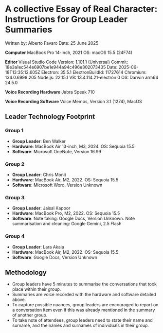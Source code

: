 # A collective Essay of Real Character: Instructions for Group Leader Summaries
Written by: Alberto Favaro
Date: 25 June 2025

**Computer**
MacBook Pro 14-inch, 2021
OS: macOS 15.5 (24F74)

**Editor**
Visual Studio Code
Version: 1.101.1 (Universal)
Commit: 18e3a1ec544e6907be1e944a94c496e302073435
Date: 2025-06-18T13:35:12.605Z
Electron: 35.5.1
ElectronBuildId: 11727614
Chromium: 134.0.6998.205
Node.js: 22.15.1
V8: 13.4.114.21-electron.0
OS: Darwin arm64 24.5.0

**Voice Recording Hardware**
Jabra Speak 710

**Voice Recording Software**
Voice Memos, Version 3.1 (1274), MacOS

## Leader Technology Footprint

### Group 1
* **Group Leader**: Ben Walker
* **Hardware**: MacBook Air 13-inch, M3, 2024. OS: Sequoia 15.5
* **Software**: Microsoft OneNote, Version 16.99

### Group 2
* **Group Leader**: Chris Monit
* **Hardware**: MacBook Air, M2, 2022. OS: Sequoia 15.5
* **Software**: Microsoft Word, Version Unknown

### Group 3
* **Group Leader**: Jaisal Kapoor
* **Hardware**: MacBook Pro, M2, 2022. OS: Sequoia 15.5
* **Software**: Note taking: Google Docs, Version Unknown. Note summarisation and cleaning: Google Gemini, 2.5 Flash

### Group 4
* **Group Leader**: Lara Akala
* **Hardware**: MacBook Air, M2, 2022. OS: Sequoia 15.5
* **Software**: Google Docs, Version Unknown

## Methodology
* Group leaders have 5 minutes to summarise the conversations that took place within their group.
* Summaries are voice recorded with the hardware and software detailed above.
* To capture possible nuances, group leaders are encouraged to report on a conversation item even if this was already mentioned in the summary of another group.
* To take note of attendees, group leaders need to state their name and surname, and the names and surnames of individuals in their group.